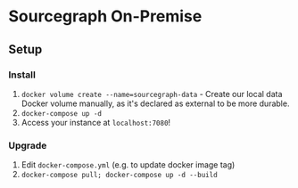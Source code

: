 # Sourcegraph On-Premise

## Setup

### Install

1. `docker volume create --name=sourcegraph-data` - Create our local data Docker volume manually, as it's declared as external to be more durable.
1. `docker-compose up -d`
1. Access your instance at `localhost:7080`!

### Upgrade

1. Edit `docker-compose.yml` (e.g. to update docker image tag)
1. `docker-compose pull; docker-compose up -d --build`
